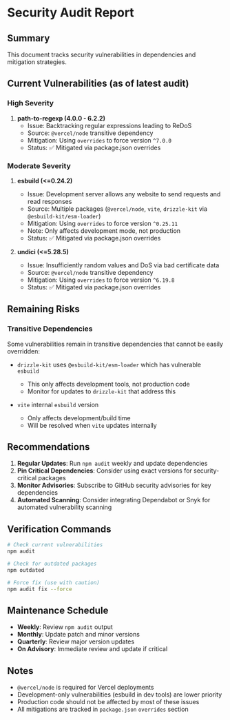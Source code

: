 # Security Audit Report

## Summary

This document tracks security vulnerabilities in dependencies and mitigation strategies.

## Current Vulnerabilities (as of latest audit)

### High Severity

1. **path-to-regexp (4.0.0 - 6.2.2)**
   - Issue: Backtracking regular expressions leading to ReDoS
   - Source: `@vercel/node` transitive dependency
   - Mitigation: Using `overrides` to force version `^7.0.0`
   - Status: ✅ Mitigated via package.json overrides

### Moderate Severity

1. **esbuild (<=0.24.2)**
   - Issue: Development server allows any website to send requests and read responses
   - Source: Multiple packages (`@vercel/node`, `vite`, `drizzle-kit` via `@esbuild-kit/esm-loader`)
   - Mitigation: Using `overrides` to force version `^0.25.11`
   - Note: Only affects development mode, not production
   - Status: ✅ Mitigated via package.json overrides

2. **undici (<=5.28.5)**
   - Issue: Insufficiently random values and DoS via bad certificate data
   - Source: `@vercel/node` transitive dependency
   - Mitigation: Using `overrides` to force version `^6.19.8`
   - Status: ✅ Mitigated via package.json overrides

## Remaining Risks

### Transitive Dependencies

Some vulnerabilities remain in transitive dependencies that cannot be easily overridden:

- `drizzle-kit` uses `@esbuild-kit/esm-loader` which has vulnerable `esbuild`
  - This only affects development tools, not production code
  - Monitor for updates to `drizzle-kit` that address this

- `vite` internal `esbuild` version
  - Only affects development/build time
  - Will be resolved when `vite` updates internally

## Recommendations

1. **Regular Updates**: Run `npm audit` weekly and update dependencies
2. **Pin Critical Dependencies**: Consider using exact versions for security-critical packages
3. **Monitor Advisories**: Subscribe to GitHub security advisories for key dependencies
4. **Automated Scanning**: Consider integrating Dependabot or Snyk for automated vulnerability scanning

## Verification Commands

```bash
# Check current vulnerabilities
npm audit

# Check for outdated packages
npm outdated

# Force fix (use with caution)
npm audit fix --force
```

## Maintenance Schedule

- **Weekly**: Review `npm audit` output
- **Monthly**: Update patch and minor versions
- **Quarterly**: Review major version updates
- **On Advisory**: Immediate review and update if critical

## Notes

- `@vercel/node` is required for Vercel deployments
- Development-only vulnerabilities (esbuild in dev tools) are lower priority
- Production code should not be affected by most of these issues
- All mitigations are tracked in `package.json` `overrides` section

